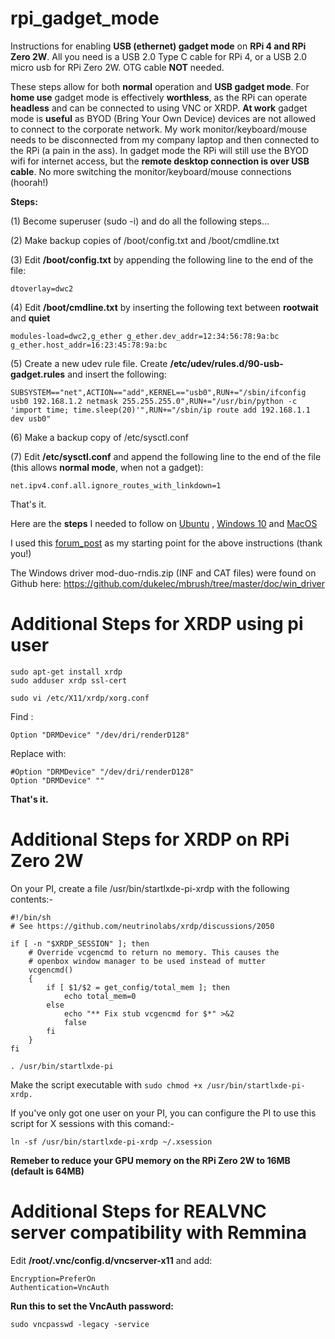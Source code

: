# rpi_gadget_mode
Instructions for enabling **USB (ethernet) gadget mode** on **RPi 4 and RPi Zero 2W**. All you need is a USB 2.0 Type C cable for RPi 4, or a USB 2.0 micro usb for RPi Zero 2W. OTG cable **NOT** needed.

These steps allow for both **normal** operation and **USB gadget mode**. For **home use** gadget mode is effectively **worthless**, as the RPi can operate **headless** and can be connected to using VNC or XRDP. **At work** gadget mode is **useful** as BYOD (Bring Your Own Device) devices are not allowed to connect to the corporate network. My work monitor/keyboard/mouse needs to be disconnected from my company laptop and then connected to the RPi (a pain in the ass). In gadget mode the RPi will still use the BYOD wifi for internet access, but the **remote desktop connection is over USB cable**. No more switching the monitor/keyboard/mouse connections (hoorah!)

**Steps:**

(1) Become superuser (sudo -i) and do all the following steps...

(2) Make backup copies of /boot/config.txt and /boot/cmdline.txt

(3) Edit **/boot/config.txt** by appending the following line to the end of the file:

``` dtoverlay=dwc2 ```

(4) Edit **/boot/cmdline.txt** by inserting the following text between **rootwait** and **quiet**

``` modules-load=dwc2,g_ether g_ether.dev_addr=12:34:56:78:9a:bc g_ether.host_addr=16:23:45:78:9a:bc ```

(5) Create a new udev rule file. Create **/etc/udev/rules.d/90-usb-gadget.rules** and insert the following:

``` SUBSYSTEM=="net",ACTION=="add",KERNEL=="usb0",RUN+="/sbin/ifconfig usb0 192.168.1.2 netmask 255.255.255.0",RUN+="/usr/bin/python -c 'import time; time.sleep(20)'",RUN+="/sbin/ip route add 192.168.1.1 dev usb0" ```

(6) Make a backup copy of /etc/sysctl.conf

(7) Edit **/etc/sysctl.conf** and append the following line to the end of the file (this allows **normal mode**, when not a gadget):

``` net.ipv4.conf.all.ignore_routes_with_linkdown=1 ```

That's it.

Here are the **steps** I needed to follow on [Ubuntu](https://github.com/charkster/rpi_gadget_mode/blob/main/ubuntu_install_instructions.md)
, [Windows 10](https://github.com/charkster/rpi_gadget_mode/blob/main/windows_10_install_instructions.md) and [MacOS](https://github.com/charkster/rpi_gadget_mode/blob/main/images/macos_rpi_gadget_config.png)

I used this [forum_post](https://forums.raspberrypi.com/viewtopic.php?t=306121&sid=6f23dece3a28a0281b971be8b0ec9763&start=25) as my starting point for the above instructions (thank you!)

The Windows driver mod-duo-rndis.zip (INF and CAT files) were found on Github here: https://github.com/dukelec/mbrush/tree/master/doc/win_driver

# Additional Steps for XRDP using pi user
```
sudo apt-get install xrdp
sudo adduser xrdp ssl-cert
```
```
sudo vi /etc/X11/xrdp/xorg.conf
```

Find :

``` Option "DRMDevice" "/dev/dri/renderD128" ```

Replace with:
```
#Option "DRMDevice" "/dev/dri/renderD128"
Option "DRMDevice" ""
```

**That's it.**

# Additional Steps for XRDP on RPi Zero 2W

On your PI, create a file /usr/bin/startlxde-pi-xrdp with the following contents:-

```
#!/bin/sh
# See https://github.com/neutrinolabs/xrdp/discussions/2050

if [ -n "$XRDP_SESSION" ]; then
    # Override vcgencmd to return no memory. This causes the
    # openbox window manager to be used instead of mutter
    vcgencmd()
    {
        if [ $1/$2 = get_config/total_mem ]; then
            echo total_mem=0
        else
            echo "** Fix stub vcgencmd for $*" >&2
            false
        fi
    }
fi

. /usr/bin/startlxde-pi
```

Make the script executable with ``` sudo chmod +x /usr/bin/startlxde-pi-xrdp. ```

If you've only got one user on your PI, you can configure the PI to use this script for X sessions with this comand:-
```
ln -sf /usr/bin/startlxde-pi-xrdp ~/.xsession
```
**Remeber to reduce your GPU memory on the RPi Zero 2W to 16MB (default is 64MB)**

# Additional Steps for REALVNC server compatibility with Remmina

Edit **/root/.vnc/config.d/vncserver-x11** and add:
```
Encryption=PreferOn
Authentication=VncAuth
```
**Run this to set the VncAuth password:**
```
sudo vncpasswd -legacy -service
```
